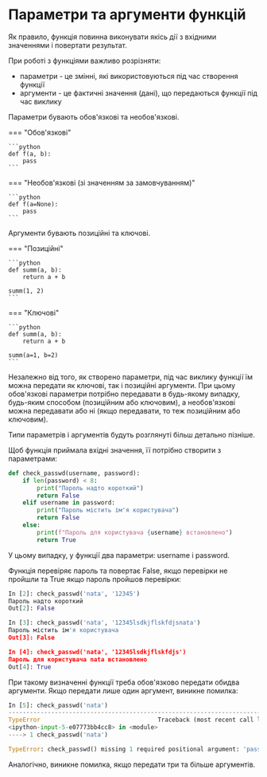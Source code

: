 # Параметри та аргументи функцій

Як правило, функція повинна виконувати якісь дії з вхідними значеннями і
повертати результат.

При роботі з функціями важливо розрізняти:

* параметри - це змінні, які використовуються під час створення функції
* аргументи - це фактичні значення (дані), що передаються функції під час виклику

Параметри бувають обов'язкові та необов'язкові.

=== "Обов'язкові"

    ```python
    def f(a, b):
        pass
    ```

=== "Необов'язкові (зі значенням за замовчуванням)"

    ```python
    def f(a=None):
        pass
    ```

Аргументи бувають позиційні та ключові.

=== "Позиційні"

    ```python
    def summ(a, b):
        return a + b

    summ(1, 2)
    ```

=== "Ключові"

    ```python
    def summ(a, b):
        return a + b

    summ(a=1, b=2)
    ```

Незалежно від того, як створено параметри, під час виклику функції їм можна
передати як ключові, так і позиційні аргументи. При цьому обов'язкові
параметри потрібно передавати в будь-якому випадку, будь-яким способом
(позиційним або ключовим), а необов'язкові можна передавати або ні (якщо
передавати, то теж позиційним або ключовим).

Типи параметрів і аргументів будуть розглянуті більш детально пізніше.


Щоб функція приймала вхідні значення, її потрібно створити з параметрами:

```python
def check_passwd(username, password):
    if len(password) < 8:
        print("Пароль надто короткий")
        return False
    elif username in password:
        print("Пароль містить ім'я користувача")
        return False
    else:
        print(f"Пароль для користувача {username} встановлено")
        return True
```

У цьому випадку, у функції два параметри: username і password.

Функція перевіряє пароль та повертає False, якщо перевірки не пройшли та True
якщо пароль пройшов перевірки:

```python
In [2]: check_passwd('nata', '12345')
Пароль надто короткий
Out[2]: False

In [3]: check_passwd('nata', '12345lsdkjflskfdjsnata')
Пароль містить ім'я користувача
Out[3]: False

In [4]: check_passwd('nata', '12345lsdkjflskfdjs')
Пароль для користувача nata встановлено
Out[4]: True
```

При такому визначенні функції треба обов'язково передати обидва аргументи. Якщо
передати лише один аргумент, виникне помилка:

```python
In [5]: check_passwd('nata')
---------------------------------------------------------------------------
TypeError                                 Traceback (most recent call last)
<ipython-input-5-e07773bb4cc8> in <module>
----> 1 check_passwd('nata')

TypeError: check_passwd() missing 1 required positional argument: 'password'
```

Аналогічно, виникне помилка, якщо передати три та більше аргументів.
